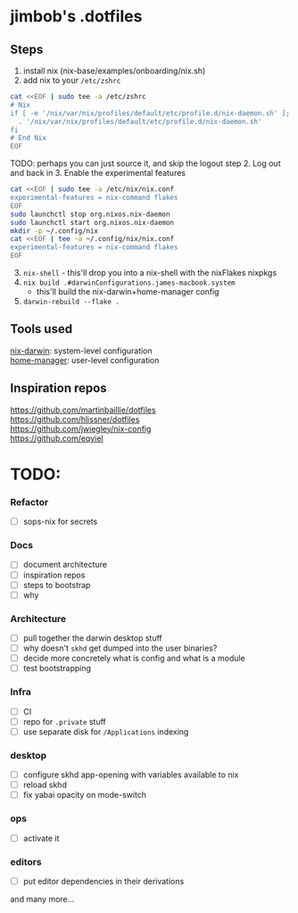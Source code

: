 # jimbob's .dotfiles

## Steps
1. install nix (nix-base/examples/onboarding/nix.sh)
2. add nix to your `/etc/zshrc`
```sh
cat <<EOF | sudo tee -a /etc/zshrc
# Nix
if [ -e '/nix/var/nix/profiles/default/etc/profile.d/nix-daemon.sh' ]; then
  . '/nix/var/nix/profiles/default/etc/profile.d/nix-daemon.sh'
fi
# End Nix
EOF
```
TODO: perhaps you can just source it, and skip the logout step
2. Log out and back in
3. Enable the experimental features
```sh
cat <<EOF | sudo tee -a /etc/nix/nix.conf
experimental-features = nix-command flakes
EOF
sudo launchctl stop org.nixos.nix-daemon
sudo launchctl start org.nixos.nix-daemon
mkdir -p ~/.config/nix
cat <<EOF | tee -a ~/.config/nix/nix.conf
experimental-features = nix-command flakes
EOF
```
3. `nix-shell` - this'll drop you into a nix-shell with the nixFlakes nixpkgs
4. `nix build .#darwinConfigurations.james-macbook.system`
   - this'll build the nix-darwin+home-manager config
5. `darwin-rebuild --flake .`

## Tools used
[nix-darwin](https://daiderd.com/nix-darwin): system-level configuration  
[home-manager](https://github.com/rycee/home-manager): user-level configuration  

## Inspiration repos
https://github.com/martinbaillie/dotfiles  
https://github.com/hlissner/dotfiles  
https://github.com/jwiegley/nix-config  
https://github.com/eqyiel  

# TODO:
### Refactor
- [ ] sops-nix for secrets
### Docs
- [ ] document architecture
- [ ] inspiration repos
- [ ] steps to bootstrap
- [ ] why

### Architecture 
- [ ] pull together the darwin desktop stuff  
- [ ] why doesn't `skhd` get dumped into the user binaries?  
- [ ] decide more concretely what is config and what is a module  
- [ ] test bootstrapping  

### Infra
- [ ] CI  
- [ ] repo for `.private` stuff  
- [ ] use separate disk for `/Applications` indexing

### desktop
- [ ] configure skhd app-opening with variables available to nix  
- [ ] reload skhd   
- [ ] fix yabai opacity on mode-switch

### ops
- [ ] activate it

### editors
- [ ] put editor dependencies in their derivations

and many more...
